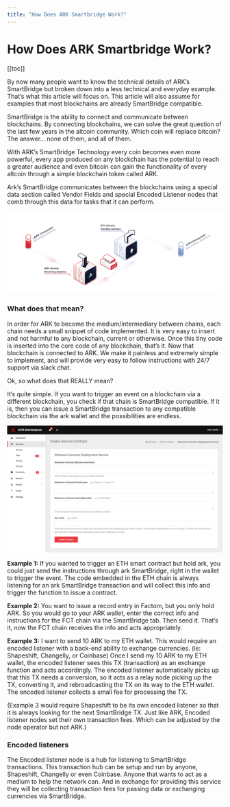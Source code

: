 ```yaml
---
title: "How Does ARK Smartbridge Work?"
---
```


# How Does ARK Smartbridge Work?

[[toc]]

By now many people want to know the technical details of ARK’s SmartBridge but broken down into a less technical and everyday example. That’s what this article will focus on. This article will also assume for examples that most blockchains are already SmartBridge compatible.

SmartBridge is the ability to connect and communicate between blockchains. By connecting blockchains, we can solve the great question of the last few years in the altcoin community. Which coin will replace bitcoin? The answer… none of them, and all of them.

With ARK’s SmartBridge Technology every coin becomes even more powerful, every app produced on any blockchain has the potential to reach a greater audience and even bitcoin can gain the functionality of every altcoin through a simple blockchain token called ARK.

Ark’s SmartBridge communicates between the blockchains using a special data section called Vendor Fields and special Encoded Listener nodes that comb through this data for tasks that it can perform.

![ACES](./assets/how-does-ark-smartbridge-work/9b0fa65-aces-ark-to-eth.png)

### What does that mean?
In order for ARK to become the medium/intermediary between chains, each chain needs a small snippet of code implemented. It is very easy to insert and not harmful to any blockchain, current or otherwise. Once this tiny code is inserted into the core code of any blockchain, that’s it. Now that blockchain is connected to ARK. We make it painless and extremely simple to implement, and will provide very easy to follow instructions with 24/7 support via slack chat.

Ok, so what does that REALLY mean?

It’s quite simple. If you want to trigger an event on a blockchain via a different blockchain, you check if that chain is SmartBridge compatible. If it is, then you can issue a SmartBridge transaction to any compatible blockchain via the ark wallet and the possibilities are endless.

![ACES](./assets/how-does-ark-smartbridge-work/ba51bff-aces-marketplace-contract-form.png)

**Example 1:** If you wanted to trigger an ETH smart contract but hold ark, you could just send the instructions through ark SmartBridge, right in the wallet to trigger the event. The code embedded in the ETH chain is always listening for an ark SmartBridge transaction and will collect this info and trigger the function to issue a contract.

**Example 2:** You want to issue a record entry in Factom, but you only hold ARK. So you would go to your ARK wallet, enter the correct info and instructions for the FCT chain via the SmartBridge tab. Then send it. That’s it, now the FCT chain receives the info and acts appropriately.

**Example 3:** I want to send 10 ARK to my ETH wallet. This would require an encoded listener with a back-end ability to exchange currencies. (ie: Shapeshift, Changelly, or Coinbase) Once I send my 10 ARK to my ETH wallet, the encoded listener sees this TX (transaction) as an exchange function and acts accordingly. The encoded listener automatically picks up that this TX needs a conversion, so it acts as a relay node picking up the TX, converting it, and rebroadcasting the TX on its way to the ETH wallet. The encoded listener collects a small fee for processing the TX.

(Example 3 would require Shapeshift to be its own encoded listener so that it is always looking for the next SmartBridge TX. Just like ARK, Encoded listener nodes set their own transaction fees. Which can be adjusted by the node operator but not ARK.)

### Encoded listeners
The Encoded listener node is a hub for listening to SmartBridge transactions. This transaction hub can be setup and run by anyone, Shapeshift, Changelly or even Coinbase. Anyone that wants to act as a medium to help the network can. And in exchange for providing this service they will be collecting transaction fees for passing data or exchanging currencies via SmartBridge.
